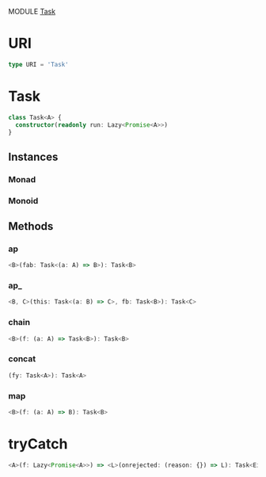MODULE [Task](https://github.com/gcanti/fp-ts/blob/master/src/Task.ts)
# URI
```ts
type URI = 'Task'
```
# Task

```ts
class Task<A> {
  constructor(readonly run: Lazy<Promise<A>>)
}
```
## Instances

### Monad
### Monoid
## Methods

### ap
```ts
<B>(fab: Task<(a: A) => B>): Task<B>
```
### ap_
```ts
<B, C>(this: Task<(a: B) => C>, fb: Task<B>): Task<C>
```
### chain
```ts
<B>(f: (a: A) => Task<B>): Task<B>
```
### concat
```ts
(fy: Task<A>): Task<A>
```
### map
```ts
<B>(f: (a: A) => B): Task<B>
```
# tryCatch
```ts
<A>(f: Lazy<Promise<A>>) => <L>(onrejected: (reason: {}) => L): Task<Either<L, A>>
```